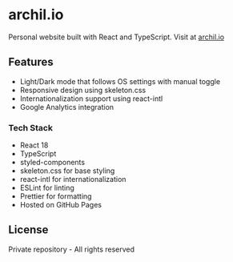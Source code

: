 # archil.io

Personal website built with React and TypeScript. Visit at [archil.io](https://archil.io)

## Features

- Light/Dark mode that follows OS settings with manual toggle
- Responsive design using skeleton.css
- Internationalization support using react-intl
- Google Analytics integration

### Tech Stack

- React 18
- TypeScript
- styled-components
- skeleton.css for base styling
- react-intl for internationalization
- ESLint for linting
- Prettier for formatting
- Hosted on GitHub Pages

## License

Private repository - All rights reserved
